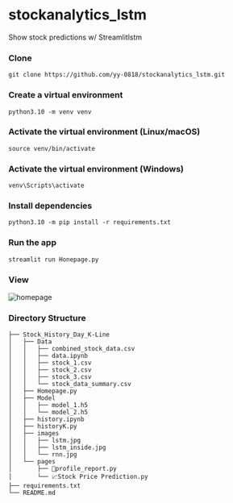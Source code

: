 # stockanalytics_lstm

Show stock predictions w/ Streamlitlstm

### Clone

```
git clone https://github.com/yy-0818/stockanalytics_lstm.git
```

### Create a virtual environment

```
python3.10 -m venv venv
```

### Activate the virtual environment (Linux/macOS)

```
source venv/bin/activate
```

### Activate the virtual environment (Windows)

```
venv\Scripts\activate
```

### Install dependencies

```
python3.10 -m pip install -r requirements.txt
```

### Run the app

```
streamlit run Honepage.py
```

### View

![homepage](http://static.ivanlife.cn//imges/image-20231008220750893.png)

### Directory Structure

```
├── Stock_History_Day_K-Line
│   ├── Data
│   │   ├── combined_stock_data.csv
│   │   ├── data.ipynb
│   │   ├── stock_1.csv
│   │   ├── stock_2.csv
│   │   ├── stock_3.csv
│   │   └── stock_data_summary.csv
│   ├── Homepage.py
│   ├── Model
│   │   ├── model_1.h5
│   │   └── model_2.h5
│   ├── history.ipynb
│   ├── historyK.py
│   ├── images
│   │   ├── lstm.jpg
│   │   ├── lstm_inside.jpg
│   │   └── rnn.jpg
│   └── pages
│       ├── 📄profile_report.py
│       └── 📈Stock Price Prediction.py
├── requirements.txt
└── README.md
```
